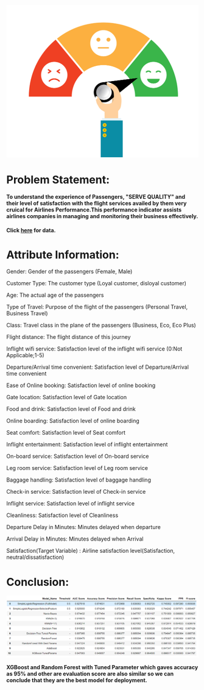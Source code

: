 <img src='Customer-Satisfaction-Surveys.jpg' width="850" height="400"></img>


# Problem Statement:
**To understand the experience of Passengers, "SERVE QUALITY" and their level of satisfaction with the flight services availed by them very cruical for Airlines Performance.This performance indicator assists airlines companies in managing and monitoring their business effectively.**

#### Click <a href="https://www.kaggle.com/teejmahal20/airline-passenger-satisfaction">here</a> for data.

# Attribute Information:
Gender: Gender of the passengers (Female, Male)

Customer Type: The customer type (Loyal customer, disloyal customer)

Age: The actual age of the passengers

Type of Travel: Purpose of the flight of the passengers (Personal Travel, Business Travel)

Class: Travel class in the plane of the passengers (Business, Eco, Eco Plus)

Flight distance: The flight distance of this journey

Inflight wifi service: Satisfaction level of the inflight wifi service (0:Not Applicable;1-5)

Departure/Arrival time convenient: Satisfaction level of Departure/Arrival time convenient

Ease of Online booking: Satisfaction level of online booking

Gate location: Satisfaction level of Gate location

Food and drink: Satisfaction level of Food and drink

Online boarding: Satisfaction level of online boarding

Seat comfort: Satisfaction level of Seat comfort

Inflight entertainment: Satisfaction level of inflight entertainment

On-board service: Satisfaction level of On-board service

Leg room service: Satisfaction level of Leg room service

Baggage handling: Satisfaction level of baggage handling

Check-in service: Satisfaction level of Check-in service

Inflight service: Satisfaction level of inflight service

Cleanliness: Satisfaction level of Cleanliness

Departure Delay in Minutes: Minutes delayed when departure

Arrival Delay in Minutes: Minutes delayed when Arrival

Satisfaction(Target Variable) : Airline satisfaction level(Satisfaction, neutral/dissatisfaction)


# Conclusion:


<img src="2021-08-30 (2).png">

**XGBoost and Random Forest with Tuned Parameter which gaves accuracy as 95% and other are evaluation score are also similar so we can conclude that 
they are the best model for deployment.**

